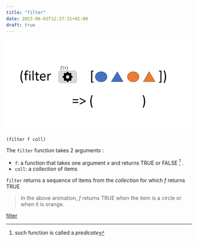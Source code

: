 ```yaml
---
title: "filter"
date: 2023-06-03T12:37:31+02:00
draft: true
---
```


![filter](./images/filter.gif)

```
(filter f coll)
```
The `filter`  function takes 2 arguments : 
- `f`: a function that takes one argument *x* and returns TRUE or FALSE [^1] .
- `coll`: a *collection* of items

`filter` returns a sequence of items from the *collection* for which *f* returns TRUE

> In the above animation, *f* returns TRUE when the item is a circle or when it is orange.

[filter](https://clojuredocs.org/clojure.core/filter)

[^1]: such function is called a *predicate*